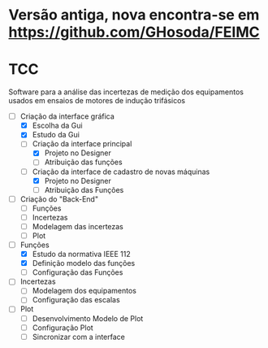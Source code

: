 # Versão antiga, nova encontra-se em https://github.com/GHosoda/FEIMC


# TCC
Software para a análise das incertezas de medição dos equipamentos usados em ensaios de motores de indução trifásicos

- [ ] Criação da interface gráfica
  - [x] Escolha da Gui
  - [x] Estudo da Gui
  - [ ] Criação da interface principal
    - [x] Projeto no Designer
    - [ ] Atribuição das funções
  - [ ] Criação da interface de cadastro de novas máquinas
    - [x] Projeto no Designer
    - [ ] Atribuição das Funções

- [ ] Criação do "Back-End"
  - [ ] Funções
  - [ ] Incertezas
  - [ ] Modelagem das incertezas
  - [ ] Plot
  
- [ ] Funções
  - [x] Estudo da normativa IEEE 112
  - [x] Definição modelo das funções
  - [ ] Configuração das Funções

- [ ] Incertezas
  - [ ] Modelagem dos equipamentos
  - [ ] Configuração das escalas

- [ ] Plot
  - [ ] Desenvolvimento Modelo de Plot
  - [ ] Configuração Plot
  - [ ] Sincronizar com a interface
